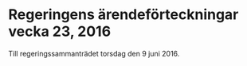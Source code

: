 # Regeringens ärendeförteckningar vecka 23, 2016

Till regeringssammanträdet torsdag den 9 juni 2016\.
